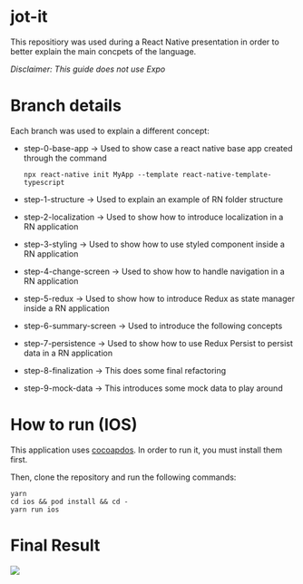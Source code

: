 # jot-it
This repositiory was used during a React Native presentation in order to better explain the main concpets of the language.

*Disclaimer: This guide does not use Expo*

# Branch details

Each branch was used to explain a different concept:

- step-0-base-app &rarr; Used to show case a react native base app created through the command 

  ```npx react-native init MyApp --template react-native-template-typescript```

- step-1-structure &rarr; Used to explain an example of RN folder structure

- step-2-localization &rarr; Used to show how to introduce localization in a RN application

- step-3-styling &rarr; Used to show how to use styled component inside a RN application

- step-4-change-screen &rarr; Used to show how to handle navigation in a RN application

- step-5-redux &rarr; Used to show how to introduce Redux as state manager inside a RN application

- step-6-summary-screen &rarr; Used to introduce the following concepts 

- step-7-persistence &rarr; Used to show how to use Redux Persist to persist data in a RN application 

- step-8-finalization &rarr; This does some final refactoring

- step-9-mock-data &rarr; This introduces some mock data to play around

# How to run (IOS)

This application uses [cocoapdos](https://cocoapods.org/). In order to run it, you must install them first. 

Then, clone the repository and run the following commands: 

```
yarn
cd ios && pod install && cd -
yarn run ios
```

# Final Result

![](jot-it.gif)


















